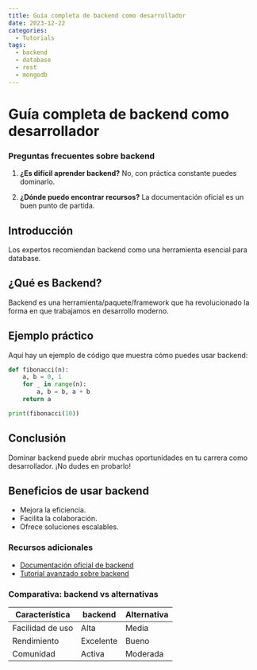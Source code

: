 ```yaml
---
title: Guía completa de backend como desarrollador
date: 2023-12-22
categories: 
  - Tutorials
tags:
  - backend
  - database
  - rest
  - mongodb
---
```


# Guía completa de backend como desarrollador

### Preguntas frecuentes sobre backend

1. **¿Es difícil aprender backend?**
   No, con práctica constante puedes dominarlo.

2. **¿Dónde puedo encontrar recursos?**
   La documentación oficial es un buen punto de partida.

## Introducción

Los expertos recomiendan backend como una herramienta esencial para database.

## ¿Qué es Backend?

Backend es una herramienta/paquete/framework que ha revolucionado la forma en que trabajamos en desarrollo moderno.

## Ejemplo práctico

Aquí hay un ejemplo de código que muestra cómo puedes usar backend:

```python
def fibonacci(n):
    a, b = 0, 1
    for _ in range(n):
        a, b = b, a + b
    return a

print(fibonacci(10))
```

## Conclusión

Dominar backend puede abrir muchas oportunidades en tu carrera como desarrollador. ¡No dudes en probarlo!

## Beneficios de usar backend

- Mejora la eficiencia.
- Facilita la colaboración.
- Ofrece soluciones escalables.

### Recursos adicionales

- [Documentación oficial de backend](https://example.com)
- [Tutorial avanzado sobre backend](https://example.com/tutorial)

### Comparativa: backend vs alternativas

| Característica | backend | Alternativa |
|---------------|-------------|------------|
| Facilidad de uso | Alta | Media |
| Rendimiento | Excelente | Bueno |
| Comunidad | Activa | Moderada |